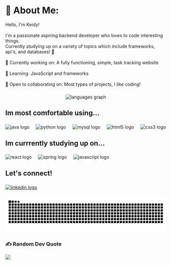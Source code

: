 # 💫 About Me:
Hello, I'm Keidy!<br><br>I'm a passionate aspiring backend developer who loves to code interesting things.<br>Currently studying up on a variety of topics which include frameworks, api's, and databases! 🚀<br><br> 🎯 Currently working on: A fully functioning, simple, task tracking website<br><br>    🌱 Learning: JavaScript and frameworks <br><br>    🤝 Open to collaborating on: Most types of projects, I like coding!<br>
###

<div align="center">
  <img src="https://github-readme-stats.vercel.app/api/top-langs?username=klopez851&locale=en&hide_title=false&layout=compact&card_width=320&langs_count=6&theme=tokyonight&hide_border=true&custom_title=Languajes" height="150" alt="languages graph"  />
</div>

###

<h2 align="left">Im most comfortable using...</h2>

###

<div align="left">
  <img src="https://cdn.jsdelivr.net/gh/devicons/devicon/icons/java/java-original.svg" height="30" alt="java logo"  />
  <img width="12" />
  <img src="https://cdn.jsdelivr.net/gh/devicons/devicon/icons/python/python-original.svg" height="30" alt="python logo"  />
  <img width="12" />
  <img src="https://cdn.jsdelivr.net/gh/devicons/devicon/icons/mysql/mysql-original.svg" height="30" alt="mysql logo"  />
  <img width="12" />
  <img src="https://cdn.jsdelivr.net/gh/devicons/devicon/icons/html5/html5-original.svg" height="30" alt="html5 logo"  />
  <img width="12" />
  <img src="https://cdn.jsdelivr.net/gh/devicons/devicon/icons/css3/css3-original.svg" height="30" alt="css3 logo"  />
</div>

###

<h2 align="left">Im currrently studying up on...</h2>

###

<div align="left">
  <img src="https://cdn.jsdelivr.net/gh/devicons/devicon/icons/react/react-original.svg" height="40" alt="react logo"  />
  <img width="12" />
  <img src="https://cdn.jsdelivr.net/gh/devicons/devicon/icons/spring/spring-original.svg" height="40" alt="spring logo"  />
  <img width="12" />
  <img src="https://cdn.jsdelivr.net/gh/devicons/devicon/icons/javascript/javascript-original.svg" height="40" alt="javascript logo"  />
</div>

###

<h2 align="left">Let's connect!</h2>

###

<div align="left">
  <a href="www.linkedin.com/in/keidy-lopez-1361072a2" target="_blank">
    <img src="https://raw.githubusercontent.com/maurodesouza/profile-readme-generator/master/src/assets/icons/social/linkedin/default.svg" width="47" height="35" alt="linkedin logo"  />
  </a>
</div>

###

<img src="https://raw.githubusercontent.com/klopez851/klopez851/output/snake.svg" alt="Snake animation" />

###

### ✍️ Random Dev Quote
![](https://quotes-github-readme.vercel.app/api?type=vetical&theme=tokyonight)
